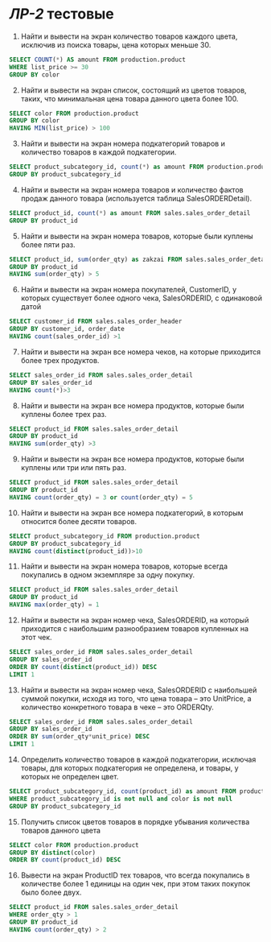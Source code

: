 # *ЛР-2* тестовые

1. Найти и вывести на экран количество товаров каждого цвета, исключив из поиска товары, цена которых меньше 30.  
```SQL
SELECT COUNT(*) AS amount FROM production.product
WHERE list_price >= 30
GROUP BY color
```
2. Найти и вывести на экран список, состоящий из цветов товаров, таких, что минимальная цена товара данного цвета более 100.  
```SQL
SELECT color FROM production.product
GROUP BY color
HAVING MIN(list_price) > 100
```
3. Найти и вывести на экран номера подкатегорий товаров и количество товаров в каждой подкатегории.  
```SQL
SELECT product_subcategory_id, count(*) as amount FROM production.product
GROUP BY product_subcategory_id
```
4. Найти и вывести на экран номера товаров и количество фактов продаж данного товара (используется таблица SalesORDERDetail).  
```SQL
SELECT product_id, count(*) as amount FROM sales.sales_order_detail
GROUP BY product_id
```
5. Найти и вывести на экран номера товаров, которые были куплены более пяти раз.  
```SQL
SELECT product_id, sum(order_qty) as zakzai FROM sales.sales_order_detail
GROUP BY product_id
HAVING sum(order_qty) > 5
```
6. Найти и вывести на экран номера покупателей, CustomerID, у которых существует более одного чека, SalesORDERID, с одинаковой датой  
```SQL
SELECT customer_id FROM sales.sales_order_header
GROUP BY customer_id, order_date
HAVING count(sales_order_id) >1
```
7. Найти и вывести на экран все номера чеков, на которые приходится более трех продуктов.  
```SQL
SELECT sales_order_id FROM sales.sales_order_detail
GROUP BY sales_order_id
HAVING count(*)>3
```
8. Найти и вывести на экран все номера продуктов, которые были куплены более трех раз.  
```SQL
SELECT product_id FROM sales.sales_order_detail
GROUP BY product_id
HAVING sum(order_qty) >3

```
9. Найти и вывести на экран все номера продуктов, которые были куплены или три или пять раз.  
```SQL
SELECT product_id FROM sales.sales_order_detail
GROUP BY product_id
HAVING count(order_qty) = 3 or count(order_qty) = 5
```
10. Найти и вывести на экран все номера подкатегорий, в которым относится более десяти товаров.  
```SQL
SELECT product_subcategory_id FROM production.product
GROUP BY product_subcategory_id
HAVING count(distinct(product_id))>10
```
11. Найти и вывести на экран номера товаров, которые всегда покупались в одном экземпляре за одну покупку.  
```SQL
SELECT product_id FROM sales.sales_order_detail
GROUP BY product_id
HAVING max(order_qty) = 1
```
12. Найти и вывести на экран номер чека, SalesORDERID, на который приходится с наибольшим разнообразием товаров купленных на этот чек.  
```SQL
SELECT sales_order_id FROM sales.sales_order_detail
GROUP BY sales_order_id
ORDER BY count(distinct(product_id)) DESC
LIMIT 1
```
13. Найти и вывести на экран номер чека, SalesORDERID с наибольшей суммой покупки, исходя из того, что цена товара – это UnitPrice, а количество конкретного товара в чеке – это ORDERQty.  
```SQL
SELECT sales_order_id FROM sales.sales_order_detail
GROUP BY sales_order_id
ORDER BY sum(order_qty*unit_price) DESC
LIMIT 1
```
14. Определить количество товаров в каждой подкатегории, исключая товары, для которых подкатегория не определена, и товары, у которых не определен цвет.  
```SQL
SELECT product_subcategory_id, count(product_id) as amount FROM production.product
WHERE product_subcategory_id is not null and color is not null
GROUP BY product_subcategory_id
```
15. Получить список цветов товаров в порядке убывания количества товаров данного цвета  
```SQL
SELECT color FROM production.product
GROUP BY distinct(color)
ORDER BY count(product_id) DESC
```
16. Вывести на экран ProductID тех товаров, что всегда покупались в количестве более 1 единицы на один чек, при этом таких покупок было более двух.  
```SQL
SELECT product_id FROM sales.sales_order_detail
WHERE order_qty > 1
GROUP BY product_id
HAVING count(order_qty) > 2
```